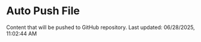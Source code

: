 # Auto Push File

Content that will be pushed to GitHub repository.
Last updated: 06/28/2025, 11:02:44 AM